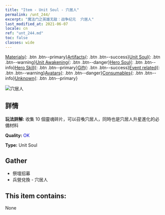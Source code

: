 ```yaml
---
title: "Item - Unit Soul - 穴居人"
permalink: /unt_244/
excerpt: "魔法门之英雄无敌：战争纪元  穴居人"
last_modified_at: 2021-06-07
locale: cn
ref: "unt_244.md"
toc: false
classes: wide
---
```

 [Materials](/ItemsCN/){: .btn .btn--primary}[Artifacts](/ItemsCN/Artifacts/){: .btn .btn--success}[Unit Soul](/ItemsCN/UnitSoul/){: .btn .btn--warning}[Unit Awakening](/ItemsCN/UnitAwakening/){: .btn .btn--danger}[Hero Soul](/ItemsCN/HeroSoul/){: .btn .btn--info}[Hero Skill](/ItemsCN/HeroSkill/){: .btn .btn--primary}[Gift](/ItemsCN/Gift/){: .btn .btn--success}[Event related](/ItemsCN/Events/){: .btn .btn--warning}[Avatars](/ItemsCN/Avatars/){: .btn .btn--danger}[Consumables](/ItemsCN/Consumables/){: .btn .btn--info}[Unknown](/ItemsCN/Unknown/){: .btn .btn--primary}

 ![穴居人](/images/u/ti_dongxueren.jpg)

## 詳情
 **玩法詳解:** 收集 10 個靈魂碎片，可以召喚穴居人，同時也是穴居人升星進化的必備材料

 **Quality:** <span style="color: #0000CD">OK</span>

 **Type:** Unit Soul

## Gather

*    祭壇招募 
*    兵營兌換 - 穴居人 

## This item contains:

  None

